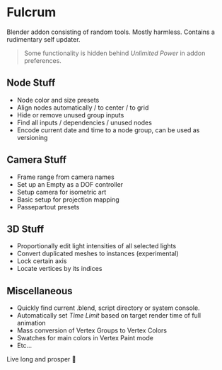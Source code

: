 # Fulcrum

Blender addon consisting of random tools. Mostly harmless. Contains a rudimentary self updater.

> Some functionality is hidden behind *Unlimited Power* in addon preferences.

## Node Stuff
<!-- - Compare speed of selected shader nodes and color them by their efficiency -->
- Node color and size presets
- Align nodes automatically / to center / to grid
- Hide or remove unused group inputs
- Find all inputs / dependencies / unused nodes
- Encode current date and time to a node group, can be used as versioning

## Camera Stuff
- Frame range from camera names
- Set up an Empty as a DOF controller
- Setup camera for isometric art
- Basic setup for projection mapping
- Passepartout presets

## 3D Stuff
- Proportionally edit light intensities of all selected lights
- Convert duplicated meshes to instances (experimental)
- Lock certain axis
- Locate vertices by its indices

## Miscellaneous
- Quickly find current .blend, script directory or system console.
- Automatically set *Time Limit* based on target render time of full animation
- Mass conversion of Vertex Groups to Vertex Colors
- Swatches for main colors in Vertex Paint mode
- Etc...

Live long and prosper 🖖
